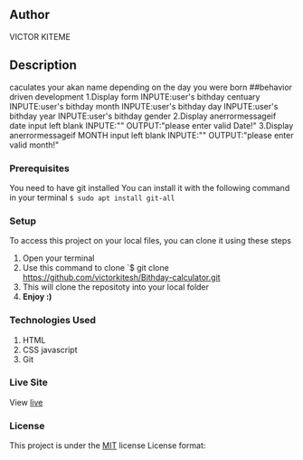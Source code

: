 

## Author
VICTOR KITEME
## Description
caculates your akan name depending on the day you were born
##behavior driven development
1.Display form
INPUTE:user's bithday centuary
INPUTE:user's bithday month
INPUTE:user's bithday day
INPUTE:user's bithday year
INPUTE:user's bithday gender
2.Display anerrormessageif date input left blank
INPUTE:""
OUTPUT:"please enter valid Date!"
3.Display anerrormessageif MONTH input left blank
INPUTE:""
OUTPUT:"please enter valid month!"




### Prerequisites
You need to have git installed
You can install it with the following command in your terminal
`$ sudo apt install git-all`
### Setup
To access this project on your local files, you can clone it using these steps
1. Open your terminal
1. Use this command to clone `$ git clone https://github.com/victorkitesh/Bithday-calculator.git
1. This will clone the repositoty into your local folder
1. __Enjoy :)__
### Technologies Used
1. HTML
1. CSS
javascript
1. Git
### Live Site
View [live](https://prod.liveshare.vsengsaas.visualstudio.com/join?DFDCDF8DD9B66C737A419149BFD01B0BFD91)
### License
This project is under the [MIT](LICENSE) license
License format:
